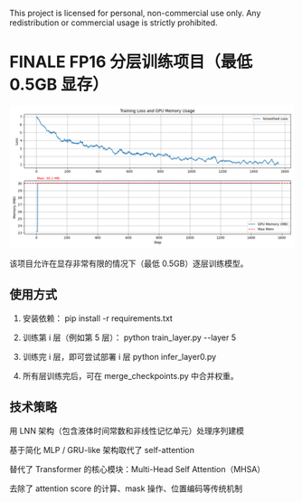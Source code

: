 This project is licensed for personal, non-commercial use only.
Any redistribution or commercial usage is strictly prohibited.

# FINALE FP16 分层训练项目（最低 0.5GB 显存）

![](https://github.com/Heart-of-Africa/finale-FluxProp/blob/main/mem-loss.png)

该项目允许在显存非常有限的情况下（最低 0.5GB）逐层训练模型。

## 使用方式

1. 安装依赖：
    pip install -r requirements.txt

2. 训练第 i 层（例如第 5 层）：
    python train_layer.py --layer 5

3. 训练完 i 层，即可尝试部署 i 层
    python infer_layer0.py

5. 所有层训练完后，可在 merge_checkpoints.py 中合并权重。

## 技术策略
用 LNN 架构（包含液体时间常数和非线性记忆单元）处理序列建模

基于简化 MLP / GRU-like 架构取代了 self-attention

替代了 Transformer 的核心模块：Multi-Head Self Attention（MHSA）

去除了 attention score 的计算、mask 操作、位置编码等传统机制
